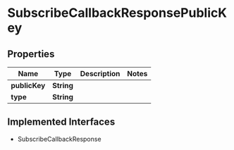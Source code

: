 

# SubscribeCallbackResponsePublicKey


## Properties

| Name | Type | Description | Notes |
|------------ | ------------- | ------------- | -------------|
|**publicKey** | **String** |  |  |
|**type** | **String** |  |  |


## Implemented Interfaces

* SubscribeCallbackResponse


